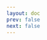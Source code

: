 ```yaml
---
layout: doc
prev: false
next: false
---
```


<CustomItemBox :item="{
  name: '护身短剑',
  icon: '/wiki/item/dagger_short.png',
  type: '近战武器',
  description: '',
  params: {
    stack: 1,
    durability: 30 
  },
  obtain: {
    found: [],
    npc: [],
    shop: [],
    gardening: []
  }
}" />

